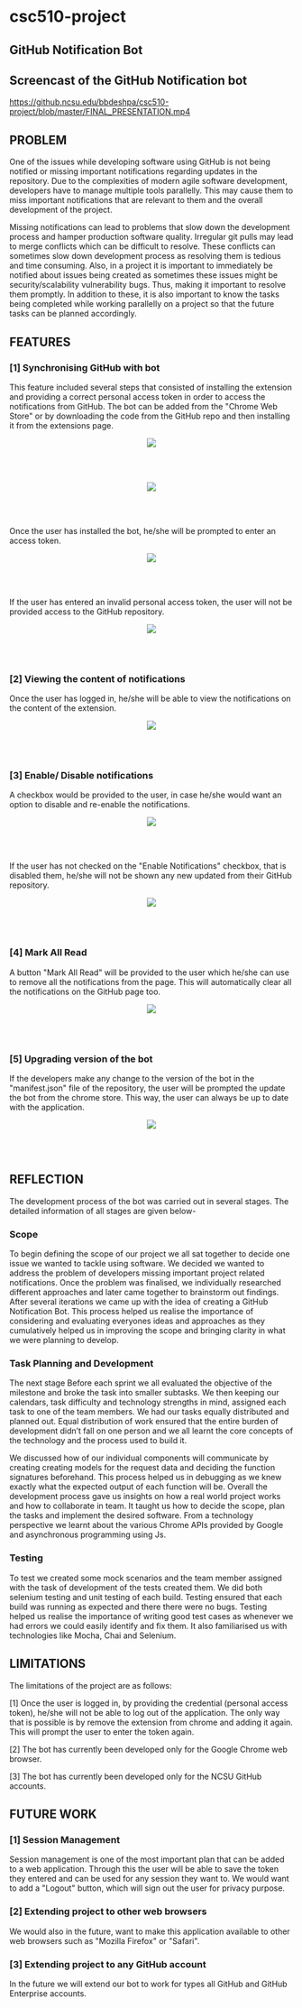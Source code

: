 # csc510-project

## GitHub Notification Bot


## Screencast of the GitHub Notification bot
https://github.ncsu.edu/bbdeshpa/csc510-project/blob/master/FINAL_PRESENTATION.mp4


## PROBLEM

One of the issues while developing software using GitHub is not being notified or missing important notifications regarding updates in the repository. Due to the complexities of modern agile software development, developers have to manage multiple tools parallelly. This may cause them to miss important notifications that are relevant to them and the overall development of the project.

Missing notifications can lead to problems that slow down the development process and hamper production software quality. Irregular git pulls may lead to merge conflicts which can be difficult to resolve. These conflicts can sometimes slow down development process as resolving them is tedious and time consuming. Also, in a project it is important to immediately be  notified about issues being created as sometimes these issues might be security/scalability vulnerability bugs. Thus, making it important to resolve them promptly. In addition to these, it is also important to know the tasks being completed while working parallelly on a project so that the future tasks can be planned accordingly.

## FEATURES

### [1] Synchronising GitHub with bot 

This feature included several steps that consisted of installing the extension and providing a correct personal access token in order to access the notifications from GitHub. The bot can be added from the "Chrome Web Store" or by downloading the code from the GitHub repo and then installing it from the extensions page.

<p align="center">
<img align="center" src="https://github.com/upadhyaydevang004/GitHub-Notification-Bot/blob/master/extension.png">
</p>
<br>
<br>

<p align="center">
<img align="center" src="https://github.com/upadhyaydevang004/GitHub-Notification-Bot/blob/master/chrome_store.png">
</p>
<br>
<br>

Once the user has installed the bot, he/she will be prompted to enter an access token. 

<p align="center">
<img align="center" src="https://github.com/upadhyaydevang004/GitHub-Notification-Bot/blob/master/first_page.png">
</p>
<br>
<br>

If the user has entered an invalid personal access token, the user will not be provided access to the GitHub repository.

<p align="center">
<img align="center" src="https://github.com/upadhyaydevang004/GitHub-Notification-Bot/blob/master/invalid.png">
</p>
<br>
<br>

### [2] Viewing the content of notifications

Once the user has logged in, he/she will be able to view the notifications on the content of the extension. 

<p align="center">
<img align="center" src="https://github.com/upadhyaydevang004/GitHub-Notification-Bot/blob/master/noti.jpeg">
</p>
<br>
<br>


### [3] Enable/ Disable notifications

A checkbox would be provided to the user, in case he/she would want an option to disable and re-enable the notifications.   

<p align="center">
<img align="center" src="https://github.com/upadhyaydevang004/GitHub-Notification-Bot/blob/master/enable.jpg">
</p>
<br>
<br>


If the user has not checked on the "Enable Notifications" checkbox, that is disabled them, he/she will not be shown any new updated from their GitHub repository.


<p align="center">
<img align="center" src="https://github.com/upadhyaydevang004/GitHub-Notification-Bot/blob/master/disabled.png">
</p>
<br>
<br>

### [4] Mark All Read 

A button "Mark All Read" will be provided to the user which he/she can use to remove all the notifications from the page. This will automatically clear all the notifications on the GitHub page too.

<p align="center">
<img align="center" src="https://github.com/upadhyaydevang004/GitHub-Notification-Bot/blob/master/basic.png">
</p>
<br>
<br>

### [5] Upgrading version of the bot

If the developers make any change to the version of the bot in the "manifest.json" file of the repository, the user will be prompted the update the bot from the chrome store. This way, the user can always be up to date with the application. 

<p align="center">
<img align="center" src="https://github.com/upadhyaydevang004/GitHub-Notification-Bot/blob/master/version.png">
</p>
<br>
<br>


## REFLECTION

The development process of the bot was carried out in several stages. The detailed information of all stages are given below-

### Scope 

To begin defining the scope of our project we all sat together to decide one issue we wanted to tackle using software. We decided we wanted to address the problem of developers missing important project related notifications. Once the problem was finalised, we individually researched different approaches and later came together to brainstorm out findings. After several iterations we came up with the idea of creating a GitHub Notification Bot. 
This process helped us realise the importance of considering and evaluating everyones ideas and approaches as they cumulatively helped us in improving the scope and bringing clarity in what we were planning to develop.

### Task Planning and Development

The next stage Before each sprint we all evaluated the objective of the milestone and broke the task into smaller subtasks. We then keeping our calendars, task difficulty and technology strengths in mind, assigned each task to one of the team members. We had our tasks equally distributed and planned out. Equal distribution of work ensured that the entire burden of development didn’t fall on one person and we all learnt the core concepts of the technology and the process used to build it. 

We discussed how of our individual components will communicate by creating creating models for the request data and deciding the function signatures beforehand. This process helped us in debugging as we knew exactly what the expected output of each function will be. Overall the development process gave us insights on how a real world project works and how to collaborate in team. It taught us how to decide the scope, plan the tasks and implement the desired software. From a technology perspective  we learnt about the various Chrome APIs provided by Google and asynchronous programming using Js.

### Testing

To test we created some mock scenarios and the team member assigned with the task of development of the tests created them. We did both selenium testing and unit testing of each build. Testing ensured that each build was running as expected and there there were no bugs. Testing helped us realise the importance of writing good test cases as whenever we had errors we could easily identify and fix them. It also familiarised us with technologies like Mocha, Chai and Selenium. 

## LIMITATIONS

The limitations of the project are as follows:

[1] Once the user is logged in, by providing the credential (personal access token), he/she will not be able to log out of the application. The only way that is possible is by remove the extension from chrome and adding it again. This will prompt the user to enter the token again.

[2] The bot has currently been developed only for the Google Chrome web browser.

[3] The bot has currently been developed only for the NCSU GitHub accounts.

## FUTURE WORK

### [1] Session Management

Session management is one of the most important plan that can be added to a web application. Through this the user will be able to save the token they entered and can be used for any session they want to. We would want to add a "Logout" button, which will sign out the user for privacy purpose.

### [2] Extending project to other web browsers

We would also in the future, want to make this application available to other web browsers such as "Mozilla Firefox" or "Safari".

### [3] Extending project to any GitHub account
In the future we will extend our bot to work for types all GitHub and GitHub Enterprise accounts.







